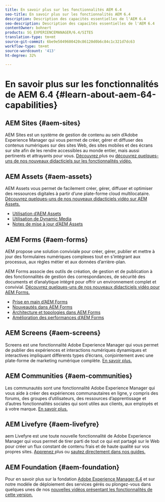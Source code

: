 ```yaml
---
title: En savoir plus sur les fonctionnalités AEM 6.4
seo-title: En savoir plus sur les fonctionnalités AEM 6.4
description: Description des capacités essentielles de l'AEM 6.4
seo-description: Description des capacités essentielles de l'AEM 6.4
contentOwner: bohnert
products: SG_EXPERIENCEMANAGER/6.4/SITES
translation-type: tm+mt
source-git-commit: 6be9e5049600420c86120d0b6c84c1c321d7dc63
workflow-type: tm+mt
source-wordcount: '413'
ht-degree: 32%

---
```



# En savoir plus sur les fonctionnalités de AEM 6.4 {#learn-about-aem-64-capabilities}

## AEM Sites {#aem-sites}

AEM Sites est un système de gestion de contenu au sein d’Adobe Experience Manager qui vous permet de créer, gérer et diffuser des contenus numériques sur des sites Web, des sites mobiles et des écrans sur site afin de les rendre accessibles au monde entier, mais aussi pertinents et attrayants pour vous. [Découvrez ](http://www.adobe.com/marketing-cloud/enterprise-content-management/web-cms.html) plus ou  [découvrez quelques-uns de nos nouveaux didacticiels sur les fonctionnalités vidéo.](https://helpx.adobe.com/experience-manager/kt/sites/index/aem-6-4-sites.html)

## AEM Assets {#aem-assets}

AEM Assets vous permet de facilement créer, gérer, diffuser et optimiser des ressources digitales à partir d’une plate-forme cloud multilocataire. [Découvrez quelques-uns de nos nouveaux didacticiels vidéo sur AEM Assets.](https://helpx.adobe.com/experience-manager/kt/assets/index/aem-6-4-assets.html)

* [Utilisation d’AEM Assets](/help/assets/managing-assets-touch-ui.md)
* [Utilisation de Dynamic Media](/help/assets/dynamic-media.md)
* [Notes de mise à jour d’AEM Assets](/help/release-notes/assets.md)

## AEM Forms {#aem-forms}

AEM propose une solution conviviale pour créer, gérer, publier et mettre à jour des formulaires numériques complexes tout en s’intégrant aux processus, aux règles métier et aux données d’arrière-plan.

AEM Forms associe des outils de création, de gestion et de publication à des fonctionnalités de gestion des correspondances, de sécurité des documents et d’analytique intégré pour offrir un environnement complet et convivial. [Découvrez quelques-uns de nos nouveaux didacticiels vidéo pour AEM Forms.](https://helpx.adobe.com/experience-manager/kt/forms/index/aem-6-4-forms.html)

* [Prise en main d’AEM Forms](/help/forms/using/introduction-aem-forms.md)
* [Nouveautés dans AEM Forms](/help/forms/using/whats-new.md) 
* [Architecture et topologies dans AEM Forms](/help/forms/using/aem-forms-architecture-deployment.md) 
* [Amélioration des performances d’AEM Forms](/help/forms/using/performance-tuning-aem-forms.md) 

## AEM Screens {#aem-screens}

Screens est une fonctionnalité Adobe Experience Manager qui vous permet de publier des expériences et interactions numériques dynamiques et interactives impliquant différents types d’écrans, conjointement avec une plate-forme de marketing numérique complète.  [En savoir plus.](https://docs.adobe.com/content/help/fr-FR/experience-manager-screens/user-guide/aem-screens-introduction.html)

## AEM Communities {#aem-communities}

Les communautés sont une fonctionnalité Adobe Experience Manager qui vous aide à créer des expériences communautaires en ligne, y compris des forums, des groupes d’utilisateurs, des ressources d’apprentissage et d’autres fonctionnalités sociales qui sont utiles aux clients, aux employés et à votre marque. [En savoir plus.](http://www.adobe.com/marketing-cloud/enterprise-content-management/social-community-cms.html)

## AEM Livefyre {#aem-livefyre}

aem Livefyre est une toute nouvelle fonctionnalité de Adobe Experience Manager qui vous permet de tirer parti de tout ce qui est partagé sur le Web pour créer un flux constant de contenu frais et de haute qualité sur vos propres sites. [Apprenez ](http://www.adobe.com/marketing-cloud/enterprise-content-management/ugc-content-platform.html) plus ou  [sautez directement dans nos guides.](https://answers.livefyre.com/product/livefyre-for-adobe-experience-manager-aem/)

## AEM Foundation {#aem-foundation}

Pour en savoir plus sur la fondation [Adobe Experience Manager 6.4](/help/sites-deploying/home.md) et sur notre modèle de déploiement des services gérés ou plongez-vous dans quelques unes de nos [nouvelles vidéos présentant les fonctionnalités de cette version.](https://helpx.adobe.com/experience-manager/kt/sites/index/aem-6-4-sites.html)
